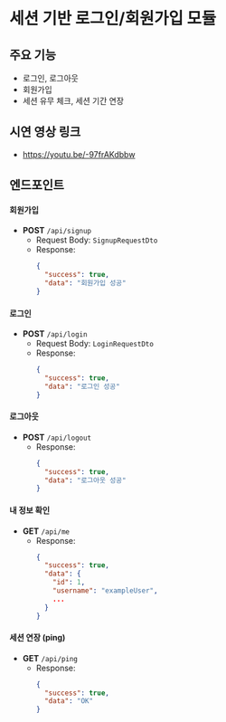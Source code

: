 # 세션 기반 로그인/회원가입 모듈

## 주요 기능
- 로그인, 로그아웃
- 회원가입
- 세션 유무 체크, 세션 기간 연장

## 시연 영상 링크
- https://youtu.be/-97frAKdbbw

## 엔드포인트

#### 회원가입
- **POST** `/api/signup`  
  - Request Body: `SignupRequestDto`
  - Response:  
    ```json
    {
      "success": true,
      "data": "회원가입 성공"
    }
    ```



#### 로그인
- **POST** `/api/login`  
  - Request Body: `LoginRequestDto`
  - Response:  
    ```json
    {
      "success": true,
      "data": "로그인 성공"
    }
    ```



#### 로그아웃
- **POST** `/api/logout`   
  - Response:  
    ```json
    {
      "success": true,
      "data": "로그아웃 성공"
    }
    ```



#### 내 정보 확인
- **GET** `/api/me`  
  - Response:  
    ```json
    {
      "success": true,
      "data": {
        "id": 1,
        "username": "exampleUser",
        ...
      }
    }
    ```



#### 세션 연장 (ping)
- **GET** `/api/ping`  
  - Response:  
    ```json
    {
      "success": true,
      "data": "OK"
    }
    ```
